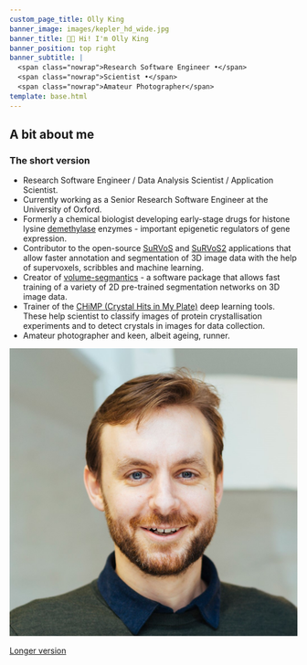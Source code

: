 ```yaml
---
custom_page_title: Olly King
banner_image: images/kepler_hd_wide.jpg
banner_title: 👋🏽 Hi! I'm Olly King
banner_position: top right
banner_subtitle: |
  <span class="nowrap">Research Software Engineer •</span>
  <span class="nowrap">Scientist •</span>
  <span class="nowrap">Amateur Photographer</span>
template: base.html
---
```


<h2 class="mb-5 text-center">A bit about me</h2>

<div class="row align-items-center justify-content-center gy-3 mb-4">
<div class="col-sm-8">

### The short version

* Research Software Engineer / Data Analysis Scientist / Application Scientist.
* Currently working as a Senior Research Software Engineer at the University of Oxford.
* Formerly a chemical biologist developing early-stage drugs for histone lysine [demethylase][demeth] enzymes - important epigenetic regulators of gene expression.
* Contributor to the open-source [SuRVoS][surv1] and [SuRVoS2][surv2] applications that allow faster annotation and segmentation of 3D image data with the help of supervoxels, scribbles and machine learning.
* Creator of [volume-segmantics][vol-seg] - a software package that allows fast training of a variety of 2D pre-trained segmentation networks on 3D image data. 
* Trainer of the [CHiMP (Crystal Hits in My Plate)][chimp] deep learning tools. These help scientist to classify images of protein crystallisation experiments and to detect crystals in images for data collection. 
* Amateur photographer and keen, albeit ageing, runner. 

</div>
<div class="col-9 col-sm-4">

<img src="images/small_head2.jpg" alt="Photo of me from 2017" class="headshot mb-4">

</div>
</div>

<a class="btn btn-primary mt-3 me-2" href="/about">Longer version <i class="far fa-arrow-alt-circle-right ms-1" aria-hidden="true"></i></a>


[dls-link]: https://www.diamond.ac.uk
[demeth]: https://en.wikipedia.org/wiki/Demethylase
[surv1]: https://github.com/DiamondLightSource/SuRVoS
[surv2]: https://github.com/DiamondLightSource/SuRVoS2
[vol-seg]: https://joss.theoj.org/papers/10.21105/joss.04691
[chimp]: https://www.biorxiv.org/content/10.1101/2024.05.22.595345v1
